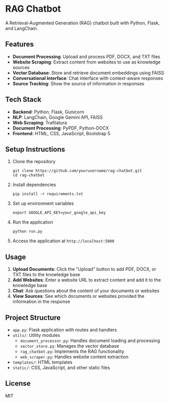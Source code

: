 # RAG Chatbot

A Retrieval-Augmented Generation (RAG) chatbot built with Python, Flask, and LangChain.

## Features

- **Document Processing**: Upload and process PDF, DOCX, and TXT files
- **Website Scraping**: Extract content from websites to use as knowledge sources
- **Vector Database**: Store and retrieve document embeddings using FAISS
- **Conversational Interface**: Chat interface with context-aware responses
- **Source Tracking**: Show the source of information in responses

## Tech Stack

- **Backend**: Python, Flask, Gunicorn
- **NLP**: LangChain, Google Gemini API, FAISS
- **Web Scraping**: Trafilatura
- **Document Processing**: PyPDF, Python-DOCX
- **Frontend**: HTML, CSS, JavaScript, Bootstrap 5

## Setup Instructions

1. Clone the repository
   ```
   git clone https://github.com/yourusername/rag-chatbot.git
   cd rag-chatbot
   ```

2. Install dependencies
   ```
   pip install -r requirements.txt
   ```

3. Set up environment variables
   ```
   export GOOGLE_API_KEY=your_google_api_key
   ```

4. Run the application
   ```
   python run.py
   ```

5. Access the application at `http://localhost:5000`

## Usage

1. **Upload Documents**: Click the "Upload" button to add PDF, DOCX, or TXT files to the knowledge base
2. **Add Websites**: Enter a website URL to extract content and add it to the knowledge base
3. **Chat**: Ask questions about the content of your documents or websites
4. **View Sources**: See which documents or websites provided the information in the response

## Project Structure

- `app.py`: Flask application with routes and handlers
- `utils/`: Utility modules
  - `document_processor.py`: Handles document loading and processing
  - `vector_store.py`: Manages the vector database
  - `rag_chatbot.py`: Implements the RAG functionality
  - `web_scraper.py`: Handles website content extraction
- `templates/`: HTML templates
- `static/`: CSS, JavaScript, and other static files

## License

MIT
